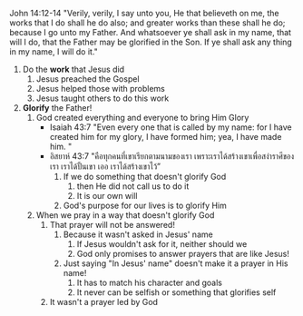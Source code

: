 John 14:12-14 "Verily, verily, I say unto you, He that believeth on me, the works that I do shall he do also; and greater works than these shall he do; because I go unto my Father. And whatsoever ye shall ask in my name, that will I do, that the Father may be glorified in the Son. If ye shall ask any thing in my name, I will do it."

1. Do the **work** that Jesus did
   1. Jesus preached the Gospel
   2. Jesus helped those with problems
   3. Jesus taught others to do this work
2. **Glorify** the Father!
   1. God created everything and everyone to bring Him Glory
      - Isaiah 43:7 "Even every one that is called by my name: for I have created him for my glory, I have formed him; yea, I have made him. "
      - อิสยาห์ 43:7 "คือทุกคนที่เขาเรียกตามนามของเรา เพราะเราได้สร้างเขาเพื่อสง่าราศีของเรา เราได้ปั้นเขา เออ เราได้สร้างเขาไว้” 
         1. If we do something that doesn't glorify God
            1. then He did not call us to do it
            2. It is our own will
         2. God's purpose for our lives is to glorify Him
   2. When we pray in a way that doesn't glorify God
      1. That prayer will not be answered!
         1. Because it wasn't asked in Jesus' name
            1. If Jesus wouldn't ask for it, neither should we
            2. God only promises to answer prayers that are like Jesus!
         2. Just saying "In Jesus' name" doesn't make it a prayer in His name!
            1. It has to match his character and goals
            2. It never can be selfish or something that glorifies self
      2. It wasn't a prayer led by God